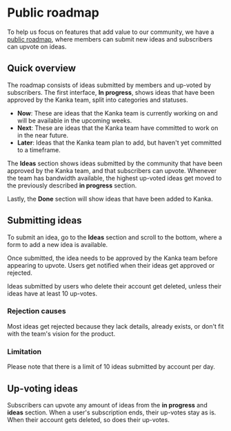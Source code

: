# Public roadmap

To help us focus on features that add value to our community, we have a [public roadmap](https://app.kanka.io/roadmap), where members can submit new ideas and subscribers can upvote on ideas.

## Quick overview

The roadmap consists of ideas submitted by members and up-voted by subscribers. The first interface, **In progress**, shows ideas that have been approved by the Kanka team, split into categories and statuses.

* **Now**: These are ideas that the Kanka team is currently working on and will be available in the upcoming weeks.
* **Next**: These are ideas that the Kanka team have committed to work on in the near future.
* **Later**: Ideas that the Kanka team plan to add, but haven't yet committed to a timeframe.

The **Ideas** section shows ideas submitted by the community that have been approved by the Kanka team, and that subscribers can upvote. Whenever the team has bandwidth available, the highest up-voted ideas get moved to the previously described **in progress** section.

Lastly, the **Done** section will show ideas that have been added to Kanka.

## Submitting ideas

To submit an idea, go to the **Ideas** section and scroll to the bottom, where a form to add a new idea is available.

Once submitted, the idea needs to be approved by the Kanka team before appearing to upvote. Users get notified when their ideas get approved or rejected.

Ideas submitted by users who delete their account get deleted, unless their ideas have at least 10 up-votes.

### Rejection causes

Most ideas get rejected because they lack details, already exists, or don't fit with the team's vision for the product.

### Limitation

Please note that there is a limit of 10 ideas submitted by account per day.

## Up-voting ideas

Subscribers can upvote any amount of ideas from the **in progress** and **ideas** section. When a user's subscription ends, their up-votes stay as is. When their account gets deleted, so does their up-votes.